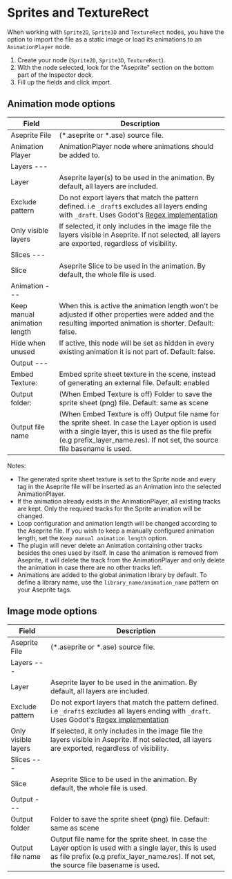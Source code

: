 # Sprites and TextureRect

When working with `Sprite2D`, `Sprite3D` and `TextureRect` nodes, you have the option to import the file as a static image or load its animations to an `AnimationPlayer` node.

1. Create your node (`Sprite2D`, `Sprite3D`, `TextureRect`).
2. With the node selected, look for the "Aseprite" section on the bottom part of the Inspector dock.
3. Fill up the fields and click import.


## Animation mode options

| Field                   | Description |
| ----------------------- | ----------- |
| Aseprite File | (\*.aseprite or \*.ase) source file. |
| Animation Player |AnimationPlayer node where animations should be added to.|
| Layers --- | |
| Layer | Aseprite layer(s) to be used in the animation. By default, all layers are included. |
| Exclude pattern | Do not export layers that match the pattern defined. i.e `_draft$` excludes all layers ending with `_draft`. Uses Godot's [Regex implementation](https://docs.godotengine.org/en/stable/classes/class_regex.html) |
| Only visible layers | If selected, it only includes in the image file the layers visible in Aseprite. If not selected, all layers are exported, regardless of visibility.|
| Slices --- | |
| Slice | Aseprite Slice to be used in the animation. By default, the whole file is used. |
| Animation --- | |
| Keep manual animation length | When this is active the animation length won't be adjusted if other properties were added and the resulting imported animation is shorter. Default: false. |
| Hide when unused| If active, this node will be set as hidden in every existing animation it is not part of. Default: false.|
| Output --- | |
| Embed Texture: | Embed sprite sheet texture in the scene, instead of generating an external file. Default: enabled |
| Output folder: | (When Embed Texture is off) Folder to save the sprite sheet (png) file. Default: same as scene |
| Output file name | (When Embed Texture is off) Output file name for the sprite sheet. In case the Layer option is used with a single layer, this is used as the file prefix (e.g prefix_layer_name.res). If not set, the source file basename is used.|

Notes:

- The generated sprite sheet texture is set to the Sprite node and every tag in the Aseprite file will be inserted as an Animation into the selected AnimationPlayer.
- If the animation already exists in the AnimationPlayer, all existing tracks are kept. Only the required tracks for the Sprite animation will be changed.
- Loop configuration and animation length will be changed according to the Aseprite file. If you wish to keep a manually configured animation length, set the `Keep manual animation length` option.
- The plugin will never delete an Animation containing other tracks besides the ones used by itself. In case the animation is removed from Aseprite, it will delete the track from the AnimationPlayer and only delete the animation in case there are no other tracks left.
- Animations are added to the global animation library by default. To define a library name, use the `library_name/animation_name` pattern on your Aseprite tags.


## Image mode options

| Field                   | Description |
| ----------------------- | ----------- |
| Aseprite File | (\*.aseprite or \*.ase) source file. |
| Layers --- | |
| Layer | Aseprite layer to be used in the animation. By default, all layers are included. |
| Exclude pattern | Do not export layers that match the pattern defined. i.e `_draft$` excludes all layers ending with `_draft`. Uses Godot's [Regex implementation](https://docs.godotengine.org/en/stable/classes/class_regex.html) |
| Only visible layers | If selected, it only includes in the image file the layers visible in Aseprite. If not selected, all layers are exported, regardless of visibility.|
| Slices --- | |
| Slice | Aseprite Slice to be used in the animation. By default, the whole file is used. |
| Output --- | |
| Output folder | Folder to save the sprite sheet (png) file. Default: same as scene |
| Output file name | Output file name for the sprite sheet. In case the Layer option is used with a single layer, this is used as file prefix (e.g prefix_layer_name.res). If not set, the source file basename is used.|
